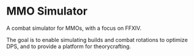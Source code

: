 # MMO Simulator

A combat simulator for MMOs, with a focus on FFXIV.

The goal is to enable simulating builds and combat rotations to optimize DPS, and to provide a platform for theorycrafting.
